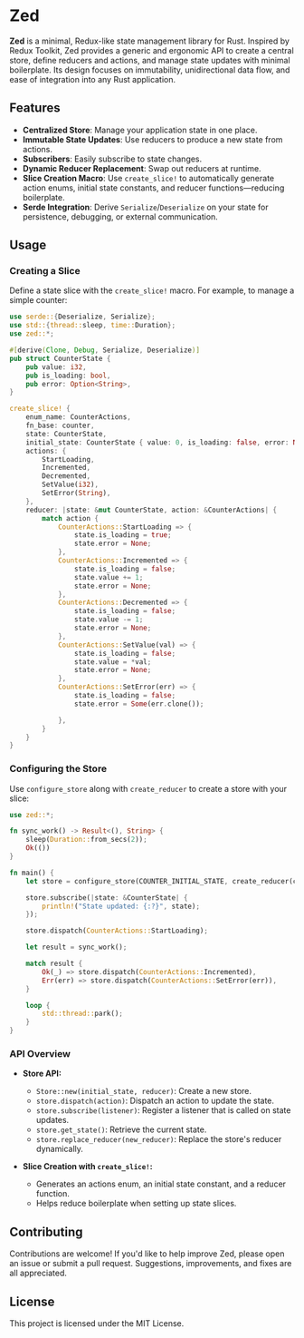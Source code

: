 # Zed

**Zed** is a minimal, Redux-like state management library for Rust. Inspired by Redux Toolkit, Zed provides a generic and ergonomic API to create a central store, define reducers and actions, and manage state updates with minimal boilerplate. Its design focuses on immutability, unidirectional data flow, and ease of integration into any Rust application.

## Features

- **Centralized Store**: Manage your application state in one place.
- **Immutable State Updates**: Use reducers to produce a new state from actions.
- **Subscribers**: Easily subscribe to state changes.
- **Dynamic Reducer Replacement**: Swap out reducers at runtime.
- **Slice Creation Macro**: Use `create_slice!` to automatically generate action enums, initial state constants, and reducer functions—reducing boilerplate.
- **Serde Integration**: Derive `Serialize`/`Deserialize` on your state for persistence, debugging, or external communication.

## Usage

### Creating a Slice

Define a state slice with the `create_slice!` macro. For example, to manage a simple counter:

```rust
use serde::{Deserialize, Serialize};
use std::{thread::sleep, time::Duration};
use zed::*;

#[derive(Clone, Debug, Serialize, Deserialize)]
pub struct CounterState {
    pub value: i32,
    pub is_loading: bool,
    pub error: Option<String>,
}

create_slice! {
    enum_name: CounterActions,
    fn_base: counter,
    state: CounterState,
    initial_state: CounterState { value: 0, is_loading: false, error: None },
    actions: {
        StartLoading,
        Incremented,
        Decremented,
        SetValue(i32),
        SetError(String),
    },
    reducer: |state: &mut CounterState, action: &CounterActions| {
        match action {
            CounterActions::StartLoading => {
                state.is_loading = true;
                state.error = None;
            },
            CounterActions::Incremented => {
                state.is_loading = false;
                state.value += 1;
                state.error = None;
            },
            CounterActions::Decremented => {
                state.is_loading = false;
                state.value -= 1;
                state.error = None;
            },
            CounterActions::SetValue(val) => {
                state.is_loading = false;
                state.value = *val;
                state.error = None;
            },
            CounterActions::SetError(err) => {
                state.is_loading = false;
                state.error = Some(err.clone());

            },
        }
    }
}
```

### Configuring the Store

Use `configure_store` along with `create_reducer` to create a store with your slice:

```rust
use zed::*;

fn sync_work() -> Result<(), String> {
    sleep(Duration::from_secs(2));
    Ok(())
}

fn main() {
    let store = configure_store(COUNTER_INITIAL_STATE, create_reducer(counter_reducer));

    store.subscribe(|state: &CounterState| {
        println!("State updated: {:?}", state);
    });

    store.dispatch(CounterActions::StartLoading);

    let result = sync_work();

    match result {
        Ok(_) => store.dispatch(CounterActions::Incremented),
        Err(err) => store.dispatch(CounterActions::SetError(err)),
    }

    loop {
        std::thread::park();
    }
}
```

### API Overview

- **Store API:**

  - `Store::new(initial_state, reducer)`: Create a new store.
  - `store.dispatch(action)`: Dispatch an action to update the state.
  - `store.subscribe(listener)`: Register a listener that is called on state updates.
  - `store.get_state()`: Retrieve the current state.
  - `store.replace_reducer(new_reducer)`: Replace the store's reducer dynamically.

- **Slice Creation with `create_slice!`:**
  - Generates an actions enum, an initial state constant, and a reducer function.
  - Helps reduce boilerplate when setting up state slices.

## Contributing

Contributions are welcome! If you'd like to help improve Zed, please open an issue or submit a pull request. Suggestions, improvements, and fixes are all appreciated.

## License

This project is licensed under the MIT License.
